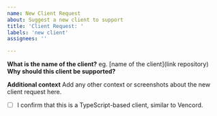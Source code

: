 ```yaml
---
name: New Client Request
about: Suggest a new client to support
title: 'Client Request: '
labels: 'new client'
assignees: ''

---
```


**What is the name of the client?**
eg. [name of the client](link repository)
**Why should this client be supported?**

**Additional context**
Add any other context or screenshots about the new client request here.  

- [ ] I confirm that this is a TypeScript-based client, similar to Vencord.